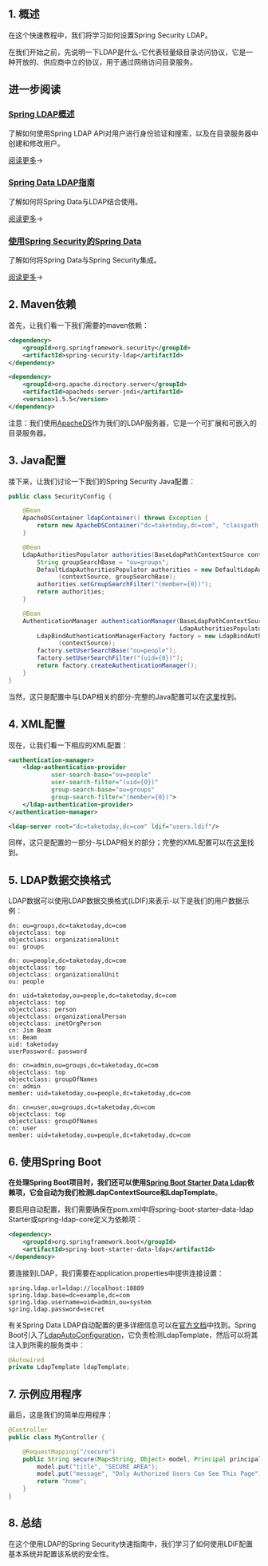 ## 1. 概述

在这个快速教程中，我们将学习如何设置Spring Security LDAP。

在我们开始之前，先说明一下LDAP是什么-它代表轻量级目录访问协议，它是一种开放的、供应商中立的协议，用于通过网络访问目录服务。

## 进一步阅读

### [Spring LDAP概述](https://www.baeldung.com/spring-ldap)

了解如何使用Spring LDAP API对用户进行身份验证和搜索，以及在目录服务器中创建和修改用户。

[阅读更多](https://www.baeldung.com/spring-ldap)→

### [Spring Data LDAP指南](https://www.baeldung.com/spring-data-ldap)

了解如何将Spring Data与LDAP结合使用。

[阅读更多](https://www.baeldung.com/spring-data-ldap)→

### [使用Spring Security的Spring Data](https://www.baeldung.com/spring-data-security)

了解如何将Spring Data与Spring Security集成。

[阅读更多](https://www.baeldung.com/spring-data-security)→

## 2. Maven依赖

首先，让我们看一下我们需要的maven依赖：

```xml
<dependency>
    <groupId>org.springframework.security</groupId>
    <artifactId>spring-security-ldap</artifactId>
</dependency>

<dependency>
    <groupId>org.apache.directory.server</groupId>
    <artifactId>apacheds-server-jndi</artifactId>
    <version>1.5.5</version>
</dependency>
```

注意：我们使用[ApacheDS](https://directory.apache.org/apacheds/)作为我们的LDAP服务器，它是一个可扩展和可嵌入的目录服务器。

## 3. Java配置

接下来，让我们讨论一下我们的Spring Security Java配置：

```java
public class SecurityConfig {

    @Bean
    ApacheDSContainer ldapContainer() throws Exception {
        return new ApacheDSContainer("dc=taketoday,dc=com", "classpath:users.ldif");
    }

    @Bean
    LdapAuthoritiesPopulator authorities(BaseLdapPathContextSource contextSource) {
        String groupSearchBase = "ou=groups";
        DefaultLdapAuthoritiesPopulator authorities = new DefaultLdapAuthoritiesPopulator
              (contextSource, groupSearchBase);
        authorities.setGroupSearchFilter("(member={0})");
        return authorities;
    }

    @Bean
    AuthenticationManager authenticationManager(BaseLdapPathContextSource contextSource,
                                                LdapAuthoritiesPopulator authorities) {
        LdapBindAuthenticationManagerFactory factory = new LdapBindAuthenticationManagerFactory
              (contextSource);
        factory.setUserSearchBase("ou=people");
        factory.setUserSearchFilter("(uid={0})");
        return factory.createAuthenticationManager();
    }
}
```

当然，这只是配置中与LDAP相关的部分-完整的Java配置可以在[这里](https://github.com/tu-yucheng/taketoday-tutorial4j/blob/master/spring-security-modules/spring-security-ldap/src/main/java/cn/tuyucheng/taketoday/config/SecurityConfig.java)找到。

## 4. XML配置

现在，让我们看一下相应的XML配置：

```xml
<authentication-manager>
    <ldap-authentication-provider
            user-search-base="ou=people"
            user-search-filter="(uid={0})"
            group-search-base="ou=groups"
            group-search-filter="(member={0})">
    </ldap-authentication-provider>
</authentication-manager>

<ldap-server root="dc=taketoday,dc=com" ldif="users.ldif"/>
```

同样，这只是配置的一部分-与LDAP相关的部分；完整的XML配置可以在[这里](https://github.com/tu-yucheng/taketoday-tutorial4j/blob/master/spring-security-modules/spring-security-web-mvc/src/main/resources/webSecurityConfig.xml)找到。

## 5. LDAP数据交换格式

LDAP数据可以使用LDAP数据交换格式(LDIF)来表示-以下是我们的用户数据示例：

```ldif
dn: ou=groups,dc=taketoday,dc=com
objectclass: top
objectclass: organizationalUnit
ou: groups

dn: ou=people,dc=taketoday,dc=com
objectclass: top
objectclass: organizationalUnit
ou: people

dn: uid=taketoday,ou=people,dc=taketoday,dc=com
objectclass: top
objectclass: person
objectclass: organizationalPerson
objectclass: inetOrgPerson
cn: Jim Beam
sn: Beam
uid: taketoday
userPassword: password

dn: cn=admin,ou=groups,dc=taketoday,dc=com
objectclass: top
objectclass: groupOfNames
cn: admin
member: uid=taketoday,ou=people,dc=taketoday,dc=com

dn: cn=user,ou=groups,dc=taketoday,dc=com
objectclass: top
objectclass: groupOfNames
cn: user
member: uid=taketoday,ou=people,dc=taketoday,dc=com
```

## 6. 使用Spring Boot

**在处理Spring Boot项目时，我们还可以使用[Spring Boot Starter Data Ldap](https://central.sonatype.com/artifact/org.springframework.boot/spring-boot-starter-data-ldap/3.0.4)依赖项，它会自动为我们检测LdapContextSource和LdapTemplate**。

要启用自动配置，我们需要确保在pom.xml中将spring-boot-starter-data-ldap Starter或spring-ldap-core定义为依赖项：

```xml
<dependency>
    <groupId>org.springframework.boot</groupId>
    <artifactId>spring-boot-starter-data-ldap</artifactId>
</dependency>
```

要连接到LDAP，我们需要在application.properties中提供连接设置：

```properties
spring.ldap.url=ldap://localhost:18889
spring.ldap.base=dc=example,dc=com
spring.ldap.username=uid=admin,ou=system
spring.ldap.password=secret
```

有关Spring Data LDAP自动配置的更多详细信息可以在[官方文档](https://docs.spring.io/spring-boot/docs/current/reference/htmlsingle/#features.nosql.ldap)中找到。Spring Boot引入了[LdapAutoConfiguration](https://docs.spring.io/spring-boot/docs/current/api/org/springframework/boot/autoconfigure/ldap/LdapAutoConfiguration.html)，它负责检测LdapTemplate，然后可以将其注入到所需的服务类中：

```java
@Autowired
private LdapTemplate ldapTemplate;
```

## 7. 示例应用程序

最后，这是我们的简单应用程序：

```java
@Controller
public class MyController {

    @RequestMapping("/secure")
    public String secure(Map<String, Object> model, Principal principal) {
        model.put("title", "SECURE AREA");
        model.put("message", "Only Authorized Users Can See This Page");
        return "home";
    }
}
```

## 8. 总结

在这个使用LDAP的Spring Security快速指南中，我们学习了如何使用LDIF配置基本系统并配置该系统的安全性。